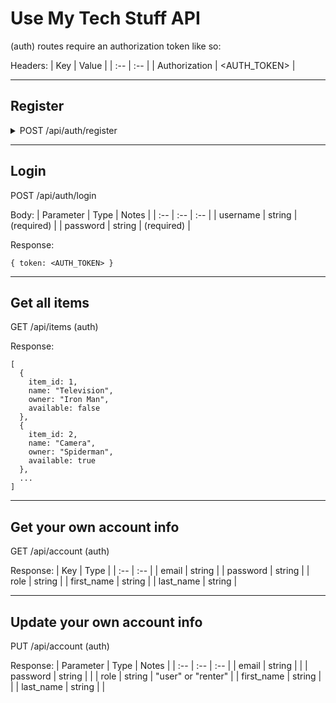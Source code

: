 # Use My Tech Stuff API

(auth) routes require an authorization token like so: 

Headers:
| Key | Value |
| :-- | :-- |
| Authorization | <AUTH_TOKEN> |

---

## Register

<details>
  <summary>
    POST /api/auth/register
  </summary>

Body:
| Parameter | Type | Notes |
| :-- | :-- | :-- |
| username | string | (required) |
| password | string | (required) |
| email | string | (required) |
| role | string | "user" or "renter" (defaults to "user") |

Response:
```
{ token: <AUTH_TOKEN> }
```
</details>

---

## Login

POST /api/auth/login

Body:
| Parameter | Type | Notes |
| :-- | :-- | :-- |
| username | string | (required) |
| password | string | (required) |

Response:
```
{ token: <AUTH_TOKEN> }
```

---

## Get all items

GET /api/items (auth)

Response:
```
[
  {
    item_id: 1,
    name: "Television",
    owner: "Iron Man",
    available: false
  },
  {
    item_id: 2,
    name: "Camera",
    owner: "Spiderman",
    available: true
  },
  ...
]
```

---

## Get your own account info

GET /api/account (auth)

Response:
| Key | Type |
| :-- | :-- |
| email | string |
| password | string |
| role | string |
| first_name | string |
| last_name | string |

---

## Update your own account info

PUT /api/account (auth)

Response:
| Parameter | Type | Notes |
| :-- | :-- | :-- |
| email | string | |
| password | string | |
| role | string | "user" or "renter" |
| first_name | string | |
| last_name | string | |


